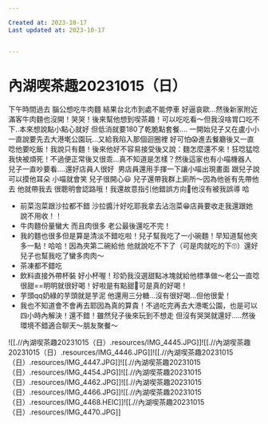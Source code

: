 ```yaml
---

Created at: 2023-10-17
Last updated at: 2023-10-17


---
```


# 內湖喫茶趣20231015（日）


下午時間過去 腦公想吃牛肉麵 結果台北市到處不能停車 好逼哀歐…然後新家附近滿客牛肉麵也沒開！哭哭！後來幫他想到喫茶趣！可以吃吃看～但我沒啥胃口吃不下..本來想說點小點心就好 但低消就要180了乾脆點套餐….
一開始兒子又在盧小小 一直說要先去大港墘公園玩…又給我陷入那個迴圈裡 好可怕😱進去餐廳後又一直唸他要吃飯！我說只有麵！後來他好不容易接受後又說：麵怎麼還不來！狂唸猛唸我快被煩死！不過便正常後又很乖…真不知道是怎樣？然後這家也有小喵機器人 兒子一直吵要看….還好店員人很好  男店員還用手揮一下讓小喵出現畫面 跟兒子說可以摸他耳朵 小喵就會笑 兒子很開心😃
兒子還帶我群上廁所～因為他爸有先帶他去 他就帶我去 很聰明會認路哦！我還故意指引他錯誤方向🤣他沒有被我誤導 哈

* 前菜泡菜跟沙拉都不錯 沙拉醬汁好吃耶我拿去沾泡菜😁店員要收走我還跟她說不用收！！
* 牛肉麵份量蠻大 而且肉很多 老公最後還吃不完！
* 我的麵也很多但是算是清淡不錯吃啦！兒子幫我吃了一小碗麵！早知道幫他夾多一點！哈哈！因為夾第二碗給他 他就說吃不下了（可是肉就吃的下🙄）還好兒子也幫我吃了蠻多肉肉～
* 茶凍都不錯吃
* 飲料直接外帶杯裝 好小杯喔！珍奶我沒選甜點冰塊就給他標準做～老公一直唸很甜==明明就很好喝！好啦是有點甜🤣可是真的好喝！
* 芋頭qq奶綠的芋頭就是芋泥 他還用三分糖…沒有很好喝…但他很愛！
* 我也不知道會不會再去耶因為真的算貴！不過吃完再去大港墘公園，也是可以四小時內解決！還不錯！雖然兒子後來玩到不想走 但沒有哭哭就還好…..然後環境不錯適合聊天～朋友聚餐～

![[.//內湖喫茶趣20231015（日）.resources/IMG_4445.JPG]]![[.//內湖喫茶趣20231015（日）.resources/IMG_4446.JPG]]![[.//內湖喫茶趣20231015（日）.resources/IMG_4447.JPG]]![[.//內湖喫茶趣20231015（日）.resources/IMG_4454.JPG]]![[.//內湖喫茶趣20231015（日）.resources/IMG_4462.JPG]]![[.//內湖喫茶趣20231015（日）.resources/IMG_4466.JPG]]![[.//內湖喫茶趣20231015（日）.resources/IMG_4468.HEIC]]![[.//內湖喫茶趣20231015（日）.resources/IMG_4470.JPG]]

